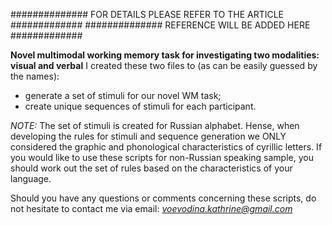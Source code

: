 ############## FOR DETAILS PLEASE REFER TO THE ARTICLE #############
##############       REFERENCE WILL BE ADDED HERE      #############

**Novel multimodal working memory task for investigating two modalities: visual and verbal**
I created these two files to (as can be easily guessed by the names):
- generate a set of stimuli for our novel WM task;
- create unique sequences of stimuli for each participant.


*NOTE:* The set of stimuli is created for Russian alphabet.
Hense, when developing the rules for stimuli and sequence generation we ONLY considered the graphic and phonological characteristics of cyrillic letters.
If you would like to use these scripts for non-Russian speaking sample, you should work out the set of rules based on the characteristics of your language.


Should you have any questions or comments concerning these scripts,
do not hesitate to contact me via email:
*voevodina.kathrine@gmail.com*
